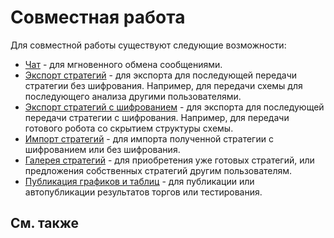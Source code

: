 # Совместная работа

Для совместной работы существуют следующие возможности:

- [Чат](Designer_Chat.md) \- для мгновенного обмена сообщениями.
- [Экспорт стратегий](Designer_Export_strategies.md) \- для экспорта для последующей передачи стратегии без шифрования. Например, для передачи схемы для последующего анализа другими пользователями.
- [Экспорт стратегий с шифрованием](Designer_Encryption.md) \- для экспорта для последующей передачи стратегии с шифрования. Например, для передачи готового робота со скрытием структуры схемы.
- [Импорт стратегий](Designer_Import_strategies.md) \- для импорта полученной стратегии с шифрованием или без шифрования.
- [Галерея стратегий](Designer_Gallery_of_strategies.md) \- для приобретения уже готовых стратегий, или предложения собственных стратегий другим пользователям.
- [Публикация графиков и таблиц](Designer_publish.md) \- для публикации или автопубликации результатов торгов или тестирования.

## См. также
